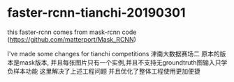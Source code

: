 # faster-rcnn-tianchi-20190301
this faster-rcnn comes from mask-rcnn code (https://github.com/matterport/Mask_RCNN)

I've made some changes for tianchi competitions  津南大数据赛场二
原本的版本是mask版本, 并且每张图片只有一个实例,并且不支持无groundtruth图输入只学负样本功能
这里解决了上述工程问题
并且优化了整体工程使用更加便捷
